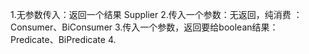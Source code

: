 1.无参数传入：返回一个结果 Supplier
2.传入一个参数：无返回，纯消费 ：Consumer、BiConsumer
3.传入一个参数，返回要给boolean结果：Predicate、BiPredicate
4.